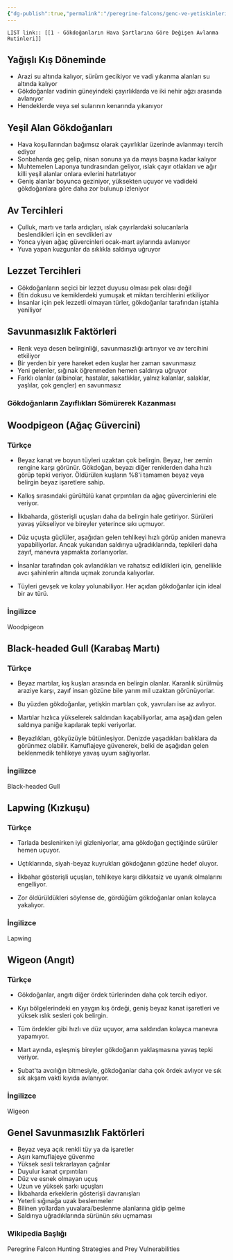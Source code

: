 ```yaml
---
{"dg-publish":true,"permalink":"/peregrine-falcons/genc-ve-yetiskinlerin-taktikleri/1-goekdoganlarin-hava-sartlarina-goere-degisen-avlanma-rutinleri/","updated":"2024-09-21T16:26:50.244+03:00"}
---
```


`LIST link:: [[1 - Gökdoğanların Hava Şartlarına Göre Değişen Avlanma Rutinleri]] `
## Yağışlı Kış Döneminde
- Arazi su altında kalıyor, sürüm gecikiyor ve vadi yıkanma alanları su altında kalıyor
- Gökdoğanlar vadinin güneyindeki çayırlıklarda ve iki nehir ağzı arasında avlanıyor
- Hendeklerde veya sel sularının kenarında yıkanıyor

## Yeşil Alan Gökdoğanları
- Hava koşullarından bağımsız olarak çayırlıklar üzerinde avlanmayı tercih ediyor
- Sonbaharda geç gelip, nisan sonuna ya da mayıs başına kadar kalıyor
- Muhtemelen Laponya tundrasından geliyor, ıslak çayır otlakları ve ağır killi yeşil alanlar onlara evlerini hatırlatıyor
- Geniş alanlar boyunca geziniyor, yüksekten uçuyor ve vadideki gökdoğanlara göre daha zor bulunup izleniyor

## Av Tercihleri
- Çulluk, martı ve tarla ardıçları, ıslak çayırlardaki solucanlarla beslendikleri için en sevdikleri av
- Yonca yiyen ağaç güvercinleri ocak-mart aylarında avlanıyor
- Yuva yapan kuzgunlar da sıklıkla saldırıya uğruyor

## Lezzet Tercihleri
- Gökdoğanların seçici bir lezzet duyusu olması pek olası değil
- Etin dokusu ve kemiklerdeki yumuşak et miktarı tercihlerini etkiliyor
- İnsanlar için pek lezzetli olmayan türler, gökdoğanlar tarafından iştahla yeniliyor

## Savunmasızlık Faktörleri
- Renk veya desen belirginliği, savunmasızlığı artırıyor ve av tercihini etkiliyor
- Bir yerden bir yere hareket eden kuşlar her zaman savunmasız
- Yeni gelenler, sığınak öğrenmeden hemen saldırıya uğruyor
- Farklı olanlar (albinolar, hastalar, sakatlıklar, yalnız kalanlar, salaklar, yaşlılar, çok gençler) en savunmasız

### Gökdoğanların Zayıflıkları Sömürerek Kazanması

## Woodpigeon (Ağaç Güvercini)

### Türkçe

- Beyaz kanat ve boyun tüyleri uzaktan çok belirgin. Beyaz, her zemin rengine karşı görünür. Gökdoğan, beyazı diğer renklerden daha hızlı görüp tepki veriyor. Öldürülen kuşların %8'i tamamen beyaz veya belirgin beyaz işaretlere sahip.

- Kalkış sırasındaki gürültülü kanat çırpıntıları da ağaç güvercinlerini ele veriyor.
- İlkbaharda, gösterişli uçuşları daha da belirgin hale getiriyor. Sürüleri yavaş yükseliyor ve bireyler yeterince sıkı uçmuyor.

- Düz uçuşta güçlüler, aşağıdan gelen tehlikeyi hızlı görüp aniden manevra yapabiliyorlar. Ancak yukarıdan saldırıya uğradıklarında, tepkileri daha zayıf, manevra yapmakta zorlanıyorlar.

- İnsanlar tarafından çok avlandıkları ve rahatsız edildikleri için, genellikle avcı şahinlerin altında uçmak zorunda kalıyorlar.

- Tüyleri gevşek ve kolay yolunabiliyor. Her açıdan gökdoğanlar için ideal bir av türü.

### İngilizce
Woodpigeon

## Black-headed Gull (Karabaş Martı)

### Türkçe
- Beyaz martılar, kış kuşları arasında en belirgin olanlar. Karanlık sürülmüş araziye karşı, zayıf insan gözüne bile yarım mil uzaktan görünüyorlar.

- Bu yüzden gökdoğanlar, yetişkin martıları çok, yavruları ise az avlıyor. 

- Martılar hızlıca yükselerek saldırıdan kaçabiliyorlar, ama aşağıdan gelen saldırıya paniğe kapılarak tepki veriyorlar.

- Beyazlıkları, gökyüzüyle bütünleşiyor. Denizde yaşadıkları balıklara da görünmez olabilir. Kamuflajeye güvenerek, belki de aşağıdan gelen beklenmedik tehlikeye yavaş uyum sağlıyorlar.

### İngilizce
Black-headed Gull

## Lapwing (Kızkuşu)

### Türkçe
- Tarlada beslenirken iyi gizleniyorlar, ama gökdoğan geçtiğinde sürüler hemen uçuyor.
- Uçtıklarında, siyah-beyaz kuyrukları gökdoğanın gözüne hedef oluyor.

- İlkbahar gösterişli uçuşları, tehlikeye karşı dikkatsiz ve uyanık olmalarını engelliyor. 
- Zor öldürüldükleri söylense de, gördüğüm gökdoğanlar onları kolayca yakalıyor.

### İngilizce
Lapwing

## Wigeon (Angıt)

### Türkçe
- Gökdoğanlar, angıtı diğer ördek türlerinden daha çok tercih ediyor.
- Kıyı bölgelerindeki en yaygın kış ördeği, geniş beyaz kanat işaretleri ve yüksek ıslık sesleri çok belirgin.

- Tüm ördekler gibi hızlı ve düz uçuyor, ama saldırıdan kolayca manevra yapamıyor.
- Mart ayında, eşleşmiş bireyler gökdoğanın yaklaşmasına yavaş tepki veriyor.

- Şubat'ta avcılığın bitmesiyle, gökdoğanlar daha çok ördek avlıyor ve sık sık akşam vakti kıyıda avlanıyor.

### İngilizce
Wigeon

## Genel Savunmasızlık Faktörleri

- Beyaz veya açık renkli tüy ya da işaretler
- Aşırı kamuflajeye güvenme
- Yüksek sesli tekrarlayan çağrılar
- Duyulur kanat çırpıntıları
- Düz ve esnek olmayan uçuş
- Uzun ve yüksek şarkı uçuşları
- İlkbaharda erkeklerin gösterişli davranışları
- Yeterli sığınağa uzak beslenmeler
- Bilinen yollardan yuvalara/beslenme alanlarına gidip gelme
- Saldırıya uğradıklarında sürünün sıkı uçmaması

### Wikipedia Başlığı
Peregrine Falcon Hunting Strategies and Prey Vulnerabilities
